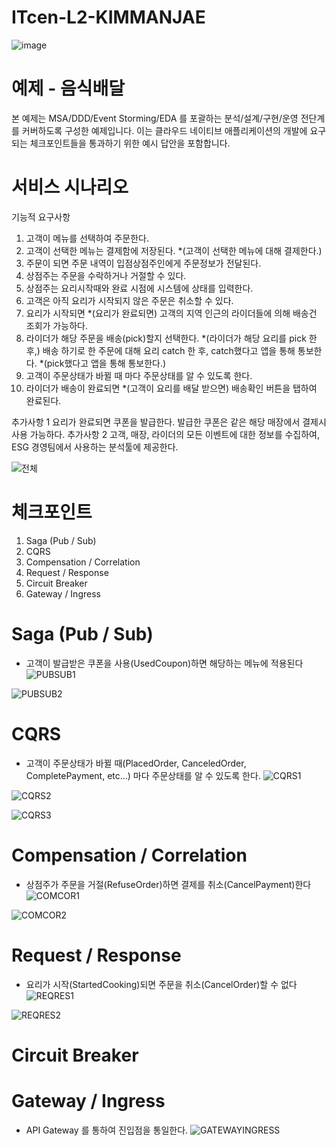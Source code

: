 # ITcen-L2-KIMMANJAE
![image](https://user-images.githubusercontent.com/487999/79708354-29074a80-82fa-11ea-80df-0db3962fb453.png)

# 예제 - 음식배달

본 예제는 MSA/DDD/Event Storming/EDA 를 포괄하는 분석/설계/구현/운영 전단계를 커버하도록 구성한 예제입니다.
이는 클라우드 네이티브 애플리케이션의 개발에 요구되는 체크포인트들을 통과하기 위한 예시 답안을 포함합니다.

# 서비스 시나리오

기능적 요구사항
1. 고객이 메뉴를 선택하여 주문한다.
2. 고객이 선택한 메뉴는 결제함에 저장된다. *(고객이 선택한 메뉴에 대해 결제한다.)
3. 주문이 되면 주문 내역이 입점상점주인에게 주문정보가 전달된다.
4. 상점주는 주문을 수락하거나 거절할 수 있다.
5. 상점주는 요리시작때와 완료 시점에 시스템에 상태를 입력한다.
6. 고객은 아직 요리가 시작되지 않은 주문은 취소할 수 있다.
7. 요리가 시작되면 *(요리가 완료되면) 고객의 지역 인근의 라이더들에 의해 배송건 조회가 가능하다.
8. 라이더가 해당 주문을 배송(pick)할지 선택한다. *(라이더가 해당 요리를 pick 한후,)
   배송 하기로 한 주문에 대해 요리 catch 한 후, catch했다고 앱을 통해 통보한다. *(pick했다고 앱을 통해 통보한다.)
9. 고객이 주문상태가 바뀔 때 마다 주문상태를 알 수 있도록 한다. 
10. 라이더가 배송이 완료되면 *(고객이 요리를 배달 받으면) 배송확인 버튼을 탭하여 완료된다.

추가사항 1 
요리가 완료되면 쿠폰을 발급한다. 발급한 쿠폰은 같은 해당 매장에서 결제시 사용 가능하다.
추가사항 2 
고객, 매장, 라이더의 모든 이벤트에 대한 정보를 수집하여, ESG 경영팀에서 사용하는 분석툴에 제공한다.

![전체](https://user-images.githubusercontent.com/47963629/206594496-193a4491-f5f9-4bb7-bfda-865ccbd8c28d.png)

# 체크포인트
1. Saga (Pub / Sub)
2. CQRS
3. Compensation / Correlation
4. Request / Response
5. Circuit Breaker
6. Gateway / Ingress

# Saga (Pub / Sub)
- 고객이 발급받은 쿠폰을 사용(UsedCoupon)하면 해당하는 메뉴에 적용된다  
![PUBSUB1](https://user-images.githubusercontent.com/47963629/206594529-2c937c9f-b717-4c31-9f4a-6f15bfdca837.png)

![PUBSUB2](https://user-images.githubusercontent.com/47963629/206594565-756aa32f-1924-4b66-984b-5b3f0dad9b33.png)

# CQRS
- 고객이 주문상태가 바뀔 때(PlacedOrder, CanceledOrder, CompletePayment, etc...) 마다 주문상태를 알 수 있도록 한다.
![CQRS1](https://user-images.githubusercontent.com/47963629/206594592-61408177-84e2-4eba-be08-4e24aab7ca73.png)

![CQRS2](https://user-images.githubusercontent.com/47963629/206594595-8e9dd066-996f-469e-9064-46605d9c497d.png)

![CQRS3](https://user-images.githubusercontent.com/47963629/206594603-e8edd431-6358-4a97-8f45-1ab6169e08b2.png)

# Compensation / Correlation
- 상점주가 주문을 거절(RefuseOrder)하면 결제를 취소(CancelPayment)한다
![COMCOR1](https://user-images.githubusercontent.com/47963629/206594635-f74adc74-1e1a-4cd1-bcc3-36b64be87d23.png)

![COMCOR2](https://user-images.githubusercontent.com/47963629/206594654-347dcd29-43c5-44a6-9fc7-f20014af3217.png)

# Request / Response
- 요리가 시작(StartedCooking)되면 주문을 취소(CancelOrder)할 수 없다
![REQRES1](https://user-images.githubusercontent.com/47963629/206594699-36fccf36-8f2f-49e5-ad84-d208ebe1148b.png)

![REQRES2](https://user-images.githubusercontent.com/47963629/206594710-5051ab50-b429-4e82-a758-5cd038601e56.png)

# Circuit Breaker


# Gateway / Ingress
- API Gateway 를 통하여 진입점을 통일한다.
![GATEWAYINGRESS](https://user-images.githubusercontent.com/47963629/206594719-9d83b3e8-e067-4518-983b-6fd3fbd34f85.png)

